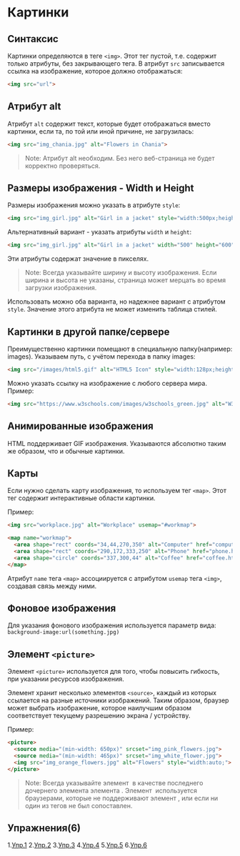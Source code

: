 # Картинки
## Синтаксис
Картинки определяются в теге `<img>`. Этот тег пустой, т.е. содержит только атрибуты, без закрывающего тега. В атрибут `src` записывается ссылка на изображение, которое должно отображаться:
```html
<img src="url"> 
```

## Атрибут alt
Атрибут `alt` содержит текст, которые будет отображаться вместо картинки, если та, по той или иной причине, не загрузилась:
```html
<img src="img_chania.jpg" alt="Flowers in Chania"> 
```

> Note: Атрибут alt необходим. Без него веб-страница не будет корректно проверяться.

## Размеры изображения - Width и Height
Размеры изображения можно указать в атрибуте `style`:
```html
<img src="img_girl.jpg" alt="Girl in a jacket" style="width:500px;height:600px;"> 
```

Альтернативный вариант - указать атрибуты `width` и `height`:
```html
<img src="img_girl.jpg" alt="Girl in a jacket" width="500" height="600"> 
```
Эти атрибуты содержат значение в пикселях.

> Note: Всегда указывайте ширину и высоту изображения. Если ширина и высота не указаны, страница может мерцать во время загрузки изображения.

Использовать можно оба варианта, но надежнее вариант с атрибутом `style`. Значение этого атрибута не может изменить таблица стилей.

## Картинки в другой папке/сервере
Преимущественно картинки помещают в специальную папку(например: images). Указываем путь, с учётом перехода в папку images:
```html
<img src="/images/html5.gif" alt="HTML5 Icon" style="width:128px;height:128px;"> 
```

Можно указать ссылку на изображение с любого сервера мира. Пример:
```html
<img src="https://www.w3schools.com/images/w3schools_green.jpg" alt="W3Schools.com"> 
```

## Анимированные изображения
HTML поддерживает GIF изображения. Указываются абсолютно таким же образом, что и обычные картинки.

## Карты
Если нужно сделать карту изображения, то используем тег `<map>`. Этот тег содержит интерактивные области картинки.

Пример:
```html
<img src="workplace.jpg" alt="Workplace" usemap="#workmap">

<map name="workmap">
  <area shape="rect" coords="34,44,270,350" alt="Computer" href="computer.htm">
  <area shape="rect" coords="290,172,333,250" alt="Phone" href="phone.htm">
  <area shape="circle" coords="337,300,44" alt="Coffee" href="coffee.htm">
</map> 
```

Атрибут `name` тега `<map>` ассоциируется с атрибутом `usemap` тега `<img>`, создавая связь между ними.

## Фоновое изображения
Для указания фонового изображения используется параметр вида: `background-image:url(something.jpg)`

## Элемент `<picture>`
Элемент `<picture>` используется для того, чтобы повысить гибкость, при указании ресурсов изображения.

Элемент хранит несколько элементов `<source>`, каждый из которых ссылается на разные источники изображений. Таким образом, браузер может выбрать изображение, которое наилучшим образом соответствует текущему разрешению экрана / устройству.

Пример:
```html
<picture>
  <source media="(min-width: 650px)" srcset="img_pink_flowers.jpg">
  <source media="(min-width: 465px)" srcset="img_white_flower.jpg">
  <img src="img_orange_flowers.jpg" alt="Flowers" style="width:auto;">
</picture> 
```

> Note: Всегда указывайте элемент <img> в качестве последнего дочернего элемента элемента <picture>. Элемент <img> используется браузерами, которые не поддерживают элемент <picture>, или если ни один из тегов <source> не был сопоставлен.
  
## Упражнения(6)
1.[Упр.1](https://codepen.io/Learde/pen/ELXVWE)
2.[Упр.2](https://codepen.io/Learde/pen/YLQyZg)
3.[Упр.3](https://codepen.io/Learde/pen/jxwbmV)
4.[Упр.4](https://codepen.io/Learde/pen/vjZNmM)
5.[Упр.5](https://codepen.io/Learde/pen/zjzvzW)
6.[Упр.6](https://codepen.io/Learde/pen/vjZNZw)
